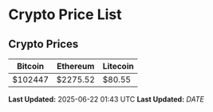 # Crypto Price List

## Crypto Prices
| Bitcoin | Ethereum | Litecoin |
| ------- | -------- | -------- |
| $102447 | $2275.52 | $80.55 |
**Last Updated:** 2025-06-22 01:43 UTC
**Last Updated:** $DATE$
